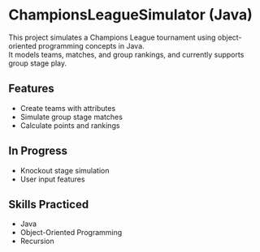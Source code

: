 # ChampionsLeagueSimulator (Java)

This project simulates a Champions League tournament using object-oriented programming concepts in Java.  
It models teams, matches, and group rankings, and currently supports group stage play.

## Features
- Create teams with attributes
- Simulate group stage matches
- Calculate points and rankings

## In Progress
- Knockout stage simulation
- User input features

## Skills Practiced
- Java
- Object-Oriented Programming
- Recursion
